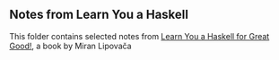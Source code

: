 ## Notes from Learn You a Haskell

This folder contains selected notes from [Learn You a Haskell for Great Good!](http://learnyouahaskell.com/), a book by Miran Lipovača